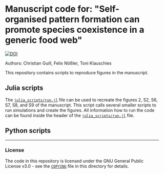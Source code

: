# Manuscript code for: "Self-organised pattern formation can promote species coexistence in a generic food web"

[![DOI](https://zenodo.org/badge/DOI/10.5281/zenodo.8419339.svg)](https://doi.org/10.5281/zenodo.8419339)

Authors: Christian Guill, Felix Nößler, Toni Klauschies

This repository contains scripts to reproduce figures in the manuscript.

## Julia scripts

The [`julia_scripts/run.jl`](julia_scripts/run.jl) file can be used to recreate the figures 2, S2, S6, S7, S8, and S9 of the manuscript. This script calls several smaller scripts to run simulations and create the figures. All information how to run the code can be found inside the header of the [`julia_scripts/run.jl`](julia_scripts/run.jl) file.

## Python scripts

--- 

### License


The code in this repository is licensed under the GNU General Public License v3.0 - see the [`COPYING`](COPYING) file in this directory for details.
